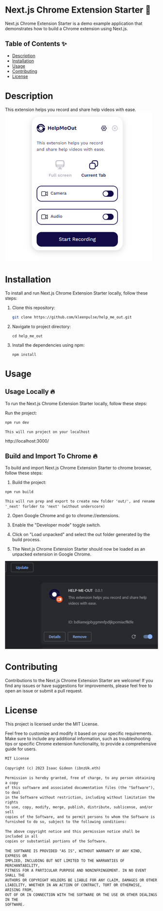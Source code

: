 # Next.js Chrome Extension Starter 🚀

Next.js Chrome Extension Starter is a demo example application that demonstrates how to build a Chrome extension using Next.js.

## Table of Contents ✨

- [Description](#description)
- [Installation](#installation)
- [Usage](#usage)
- [Contributing](#contributing)
- [License](#license)

# Description

This extension helps you record and share help videos with ease.
![Preview](Screen1.png)

# Installation

To install and run Next.js Chrome Extension Starter locally, follow these steps:

1. Clone this repository:

   ```bash
   git clone https://github.com/kleenpulse/help_me_out.git
   ```

2. Navigate to project directory:

   ```
   cd help_me_out
   ```

3. Install the dependencies using npm:
   ```
   npm install
   ```

# Usage

## Usage Locally 🔥

To run the Next.js Chrome Extension Starter locally, follow these steps:

Run the project:

```
npm run dev
```

`This will run project on your localhost`

http://localhost:3000/

## Build and Import To Chrome 🔥

To build and import Next.js Chrome Extension Starter to chrome browser, follow these steps:

1. Build the project:

```
npm run build
```

`This will run prep and export to create new folder 'out/', and rename '_next' forlder to 'next' (without underscore)`

2. Open Google Chrome and go to chrome://extensions.

3. Enable the "Developer mode" toggle switch.

4. Click on "Load unpacked" and select the out folder generated by the build process.

5. The Next.js Chrome Extension Starter should now be loaded as an unpacked extension in Google Chrome.

![Preview](screen2.png)

# Contributing

Contributions to the Next.js Chrome Extension Starter are welcome! If you find any issues or have suggestions for improvements, please feel free to open an issue or submit a pull request.

# License

This project is licensed under the MIT License.

Feel free to customize and modify it based on your specific requirements.
Make sure to include any additional information, such as troubleshooting tips or specific
Chrome extension functionality, to provide a comprehensive guide for users.

```
MIT License

Copyright (c) 2023 Isaac Gideon (ibnzUk.eth)

Permission is hereby granted, free of charge, to any person obtaining a copy
of this software and associated documentation files (the "Software"), to deal
in the Software without restriction, including without limitation the rights
to use, copy, modify, merge, publish, distribute, sublicense, and/or sell
copies of the Software, and to permit persons to whom the Software is
furnished to do so, subject to the following conditions:

The above copyright notice and this permission notice shall be included in all
copies or substantial portions of the Software.

THE SOFTWARE IS PROVIDED "AS IS", WITHOUT WARRANTY OF ANY KIND, EXPRESS OR
IMPLIED, INCLUDING BUT NOT LIMITED TO THE WARRANTIES OF MERCHANTABILITY,
FITNESS FOR A PARTICULAR PURPOSE AND NONINFRINGEMENT. IN NO EVENT SHALL THE
AUTHORS OR COPYRIGHT HOLDERS BE LIABLE FOR ANY CLAIM, DAMAGES OR OTHER
LIABILITY, WHETHER IN AN ACTION OF CONTRACT, TORT OR OTHERWISE, ARISING FROM,
OUT OF OR IN CONNECTION WITH THE SOFTWARE OR THE USE OR OTHER DEALINGS IN THE
SOFTWARE.

```
